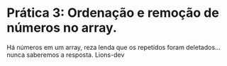 # Prática 3: Ordenação e remoção de números no array.
Há números em um array, reza lenda que os repetidos foram deletados... nunca saberemos a resposta.
Lions-dev
